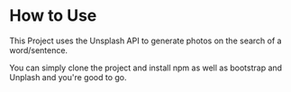 # How to Use

This Project uses the Unsplash API to generate photos on the search of a word/sentence.

You can simply clone the project and install npm as well as bootstrap and Unplash and you're good to go.

